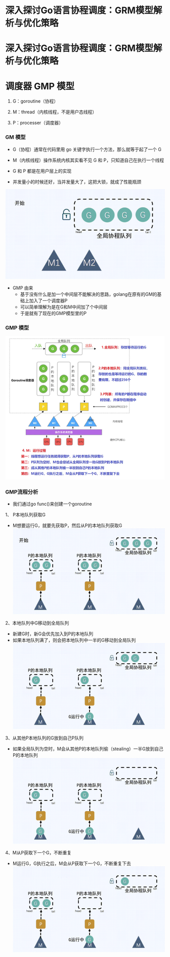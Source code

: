 # 深入探讨Go语言协程调度：GRM模型解析与优化策略


# 深入探讨Go语言协程调度：GRM模型解析与优化策略


# 调度器 GMP 模型
1. G：goroutine（协程）

2. M：thread（内核线程，不是用户态线程）

3. P：processer（调度器）

### GM 模型

* G（协程）通常在代码里用 go 关键字执行一个方法，那么就等于起了一个 G

* M（内核线程）操作系统内核其实看不见 G 和 P，只知道自己在执行一个线程

* G 和 P 都是在用户层上的实现

* 并发量小的时候还好，当并发量大了，这把大锁，就成了性能瓶颈


![gm调度图](./images/640.gif)

* GMP 由来
	* 基于没有什么是加一个中间层不能解决的思路，golang在原有的GM的基础上加入了一个调度器P
	* 可以简单理解为是在G和M中间加了个中间层
	* 于是就有了现在的GMP模型里的P


### GMP 模型
![gmp调度](./images/640.png)

### GMP流程分析 

* 我们通过go func()来创建一个goroutine

1、 P本地队列获取G

*  M想要运行G，就要先获取P，然后从P的本地队列获取G
![P本地队列获取G](./images/6401.gif)

2、本地队列中G移动到全局队列
*  新建G时，新G会优先加入到P的本地队列
*  如果本地队列满了，则会把本地队列中一半的G移动到全局队列
![P本地队列获取G](./images/6402.gif)

3、从其他P本地队列的G放到自己P队列
* 如果全局队列为空时，M会从其他P的本地队列偷（stealing）一半G放到自己P的本地队列
![P本地队列获取G](./images/6403.gif)

4、M从P获取下一个G，不断重复

* M运行G，G执行之后，M会从P获取下一个G，不断重复下去
![P本地队列获取G](./images/6404.gif)
